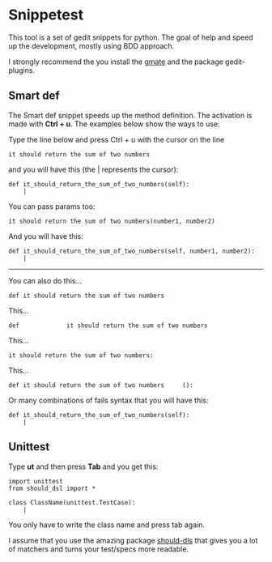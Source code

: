Snippetest
==========

This tool is a set of gedit snippets for python. The goal of help and speed up
the development, mostly using BDD approach.

I strongly recommend the you install the [gmate](http://github.com/gmate/gmate)
and the package gedit-plugins.

Smart def
---------

The Smart def snippet speeds up the method definition. The activation is made
with **Ctrl + u**. The examples below show the ways to use:

Type the line below and press Ctrl + u with the cursor on the line

    it should return the sum of two numbers

and you will have this (the | represents the cursor):

    def it_should_return_the_sum_of_two_numbers(self):
        |

You can pass params too:

    it should return the sum of two numbers(number1, number2)

And you will have this:

    def it_should_return_the_sum_of_two_numbers(self, number1, number2):
        |

--------------------------------------------------------------------------------

You can also do this...

    def it should return the sum of two numbers

This...

    def             it should return the sum of two numbers

This...

    it should return the sum of two numbers:

This...

    def it should return the sum of two numbers     ():

Or many combinations of fails syntax that you will have this:

    def it_should_return_the_sum_of_two_numbers(self):
        |


Unittest
--------

Type **ut** and then press **Tab** and you get this:

    import unittest
    from should_dsl import *

    class ClassName(unittest.TestCase):
        |

You only have to write the class name and press tab again.

I assume that you use the amazing package [should-dls](http://github.com/hugobr/should-dsl)
that gives you a lot of matchers and turns your test/specs more readable.

